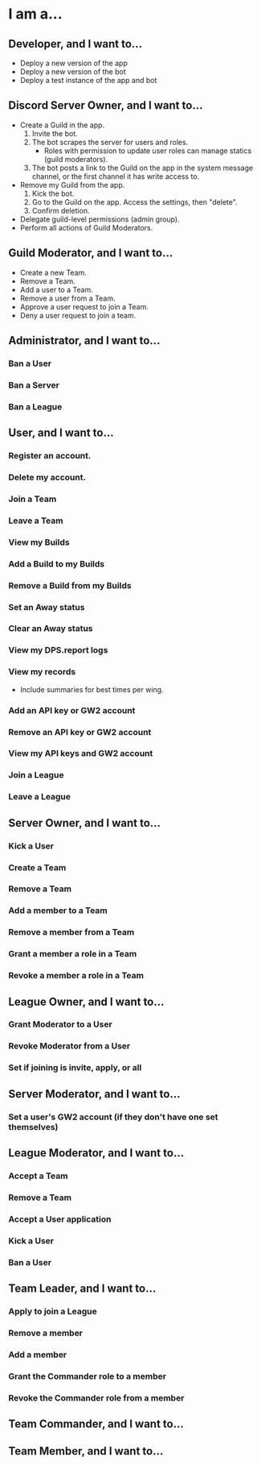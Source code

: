 # I am a...
## Developer, and I want to...
- Deploy a new version of the app
- Deploy a new version of the bot
- Deploy a test instance of the app and bot

## Discord Server Owner, and I want to...
- Create a Guild in the app.
    1. Invite the bot.
    2. The bot scrapes the server for users and roles.
        - Roles with permission to update user roles can manage statics (guild moderators).
    3. The bot posts a link to the Guild on the app in the system message channel, or the first channel it has write access to.
- Remove my Guild from the app.
    1. Kick the bot.
    2. Go to the Guild on the app. Access the settings, then "delete".
    3. Confirm deletion.
- Delegate guild-level permissions (admin group).
- Perform all actions of Guild Moderators.

## Guild Moderator, and I want to...
- Create a new Team.
- Remove a Team.
- Add a user to a Team.
- Remove a user from a Team.
- Approve a user request to join a Team.
- Deny a user request to join a team.

## Administrator, and I want to...
### Ban a User
### Ban a Server
### Ban a League
## User, and I want to...
### Register an account.
### Delete my account.
### Join a Team
### Leave a Team
### View my Builds
### Add a Build to my Builds
### Remove a Build from my Builds
### Set an Away status
### Clear an Away status
### View my DPS.report logs
### View my records
- Include summaries for best times per wing.
### Add an API key or GW2 account
### Remove an API key or GW2 account
### View my API keys and GW2 account
### Join a League
### Leave a League
## Server Owner, and I want to...
### Kick a User
### Create a Team
### Remove a Team
### Add a member to a Team
### Remove a member from a Team
### Grant a member a role in a Team
### Revoke a member a role in a Team
## League Owner, and I want to...
### Grant Moderator to a User
### Revoke Moderator from a User
### Set if joining is invite, apply, or all
## Server Moderator, and I want to...
### Set a user's GW2 account (if they don't have one set themselves)
## League Moderator, and I want to...
### Accept a Team
### Remove a Team
### Accept a User application
### Kick a User
### Ban a User
## Team Leader, and I want to...
### Apply to join a League
### Remove a member
### Add a member
### Grant the Commander role to a member
### Revoke the Commander role from a member
## Team Commander, and I want to...
## Team Member, and I want to...
